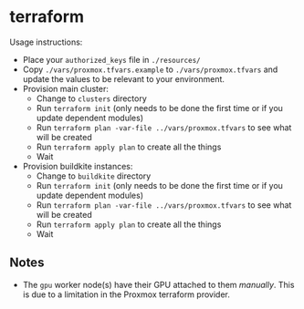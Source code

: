 # terraform

Usage instructions:
- Place your `authorized_keys` file in `./resources/`
- Copy `./vars/proxmox.tfvars.example` to `./vars/proxmox.tfvars` and update the values to be relevant to your environment.
- Provision main cluster:
    - Change to `clusters` directory
    - Run `terraform init` (only needs to be done the first time or if you update dependent modules)
    - Run `terraform plan -var-file ../vars/proxmox.tfvars` to see what will be created
    - Run `terraform apply plan` to create all the things
    - Wait
- Provision buildkite instances:
    - Change to `buildkite` directory
    - Run `terraform init` (only needs to be done the first time or if you update dependent modules)
    - Run `terraform plan -var-file ../vars/proxmox.tfvars` to see what will be created
    - Run `terraform apply plan` to create all the things
    - Wait

## Notes

- The `gpu` worker node(s) have their GPU attached to them _manually_. This is due to a limitation in the Proxmox terraform provider.